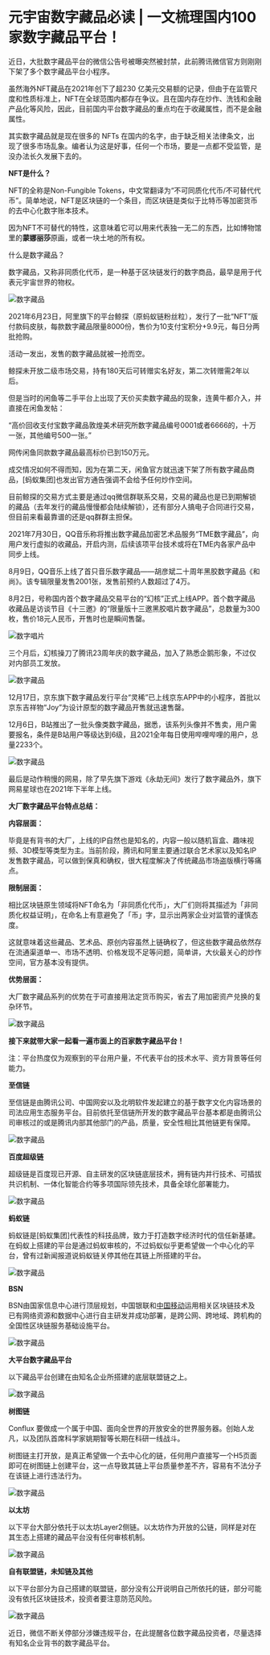 # 元宇宙数字藏品必读 | 一文梳理国内100家数字藏品平台！


近日，大批数字藏品平台的微信公告号被曝突然被封禁，此前腾讯微信官方则刚刚下架了多个数字藏品平台小程序。

虽然海外NFT藏品在2021年创下了超230 亿美元交易额的记录，但由于在监管尺度和性质标准上，NFT在全球范围内都存在争议。且在国内存在炒作、洗钱和金融产品化等风险，因此，目前国内平台数字藏品的重点均在于收藏属性，而不是金融属性。

其实数字藏品就是现在很多的 NFTs 在国内的名字，由于缺乏相关法律条文，出现了很多市场乱象。编者认为这是好事，任何一个市场，要是一点都不受监管，是没办法长久发展下去的。



**NFT是什么？**



NFT的全称是Non-Fungible Tokens，中文常翻译为“不可同质化代币/不可替代代币”。简单地说，NFT是区块链的一个条目，而区块链是类似于比特币等加密货币的去中心化数字账本技术。

因为NFT不可替代的特性，这意味着它可以用来代表独一无二的东西，比如博物馆里的**蒙娜丽莎**原画，或者一块土地的所有权。

什么是数字藏品？

数字藏品，又称非同质化代币，是一种基于区块链发行的数字商品，最早是用于代表元宇宙世界的物权。

![数字藏品](art.jpg)



2021年6月23日，阿里旗下的平台鲸探（原蚂蚁链粉丝粒），发行了一批“NFT”版付款码皮肤，每款数字藏品限量8000份，售价为10支付宝积分+9.9元，每日分两批抢购。

活动一发出，发售的数字藏品就被一抢而空。

鲸探未开放二级市场交易，持有180天后可转赠实名好友，第二次转赠需2年以后。

但是当时的闲鱼等二手平台上出现了天价买卖数字藏品的现象，连黄牛都介入，并直接在闲鱼发帖：

“高价回收支付宝数字藏品敦煌美术研究所数字藏品编号0001或者6666的，十万一张，其他编号500一张。”

网传闲鱼同款数字藏品最高标价已到150万元。

成交情况如何不得而知，因为在第二天，闲鱼官方就迅速下架了所有数字藏品商品，[蚂蚁集团]也发出官方通告强调不会给予任何炒作空间。

目前鲸探的交易方式主要是通过qq微信群联系交易，交易的藏品也是已到期解锁的藏品（去年发行的藏品慢慢都会陆续解锁），还有部分人搞电子合同进行交易，但目前来看最靠谱的还是qq群群主担保。

2021年7月30日，QQ音乐称将推出数字藏品加密艺术品服务“TME数字藏品”，向用户发行虚拟的收藏品，开启内测，后续该项平台技术或将在TME内各家产品中同步上线。

8月9日，QQ音乐上线了首只音乐数字藏品——胡彦斌二十周年黑胶数字藏品《和尚》。该专辑限量发售2001张，发售前预约人数超过了4万。

8月2日，号称国内首个数字藏品交易平台的“幻核”正式上线APP。首个数字藏品收藏品是访谈节目《十三邀》的“限量版十三邀黑胶唱片数字藏品”，总数量为300枚，售价18元人民币，开售时也是瞬间售罄。

![数字唱片](hh.jpg)



三个月后，幻核操刀了腾讯23周年庆的数字藏品，加入了熟悉企鹅形象，不过仅对内部员工发放。

![数字藏品](qe.jpg)



12月17日，京东旗下数字藏品发行平台“灵稀”已上线京东APP中的小程序，首批以京东吉祥物“Joy”为设计原型的数字藏品开售就迅速售罄。

12月6日，B站推出了一批头像类数字藏品，据悉，该系列头像并不售卖，用户需要报名，条件是B站用户等级达到6级，且2021全年每日使用哔哩哔哩的用户，总量2233个。

![数字藏品](bz.jpg)



最后是动作稍慢的网易，除了早先旗下游戏《永劫无间》发行了数字藏品外，旗下网易星球也在2021年下半年上线。



**大厂数字藏品平台特点总结：**



**内容层面：**

毕竟是有背书的大厂，上线的IP自然也是知名的，内容一般以随机盲盒、趣味视频、3D模型等类型为主。当前阶段，腾讯和阿里主要通过联合艺术家以及知名IP发售数字藏品，可以做到保真和确权，很大程度解决了传统藏品市场盗版横行等痛点。

**限制层面：**

相比区块链原生领域将NFT命名为「非同质化代币」，大厂们则将其描述为「非同质化权益证明」，在命名上有意避免了「币」字，显示出两家企业对监管的谨慎态度。

这就意味着这些藏品、艺术品、原创内容虽然上链确权了，但这些数字藏品依然存在流通渠道单一、市场不透明、价格发现不足等问题，简单讲，大伙最关心的炒作空间，官方基本没有提供。

**优势层面：**

大厂数字藏品系列的优势在于可直接用法定货币购买，省去了用加密资产兑换的复杂环节。

![数字藏品](ys.jpg)



**接下来就带大家一起看一遍市面上的百家数字藏品平台！**

注：平台热度仅为观察到的平台用户量，不代表平台的技术水平、资方背景等任何能力。



**至信链**

至信链是由腾讯公司、中国网安以及北明软件发起建立的基于数字文化内容场景的司法应用生态服务平台。目前依托至信链所开发的数字藏品平台基本都是由腾讯公司审核过的或是腾讯内部其他部门的产品，质量，安全性相比其他链更有保障。

![数字藏品](1.jpg)



**百度超级链**

超级链是百度现已开源、自主研发的区块链底层技术，拥有链内并行技术、可插拔共识机制、一体化智能合约等多项国际领先技术，具备全球化部署能力。

![数字藏品](2.jpg)



**蚂蚁链**

蚂蚁链是[蚂蚁集团]代表性的科技品牌，致力于打造数字经济时代的信任新基建。在蚂蚁上搭建的平台是通过蚂蚁审核的，不过蚂蚁似乎更希望做一个中心化的平台，曾有过新闻报道说蚂蚁链关停其他在其链上所搭建的平台。

![数字藏品](3.jpg)



**BSN**

BSN由国家信息中心进行顶层规划，中国银联和[中国移动](http://quote.eastmoney.com/SH600941.html)运用相关区块链技术及已有网络资源和数据中心进行自主研发并成功部署，是跨公网、跨地域、跨机构的全国性区块链服务基础设施平台。

![数字藏品](4.jpg)



**大平台数字藏品平台**

以下藏品平台创建在由知名企业所搭建的底层联盟链之上。

![数字藏品](5.jpg)



**树图链**

Conflux 要做成一个属于中国、面向全世界的开放安全的世界服务器。创始人龙凡，以及团队首席科学家姚期智等长期在科研一线战斗。

树图链主打开放，是真正希望做一个去中心化的链，任何用户直接写一个H5页面即可在树图链上创建平台，这一点导致其链上平台质量参差不齐，容易有不法分子在该链上进行违法行为。

![数字藏品](6.jpg)



**以太坊**

以下平台大部分依托于以太坊Layer2侧链。以太坊作为开放的公链，同样是对在其生态上搭建的藏品平台没有任何审核机制。

![数字藏品](7.jpg)



**自有联盟链，未知链及其他**

以下平台部分为自己搭建的联盟链，部分没有公开说明自己所依托的链，部分可能没有依托区块链技术，投资者要注意防范风险。

![数字藏品](8.jpg)



近日，微信不断关停部分涉嫌违规平台，在此提醒各位数字藏品投资者，尽量选择有知名企业背书的数字藏品平台。
